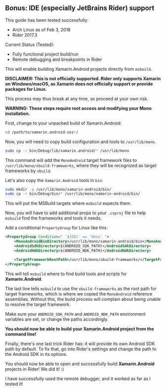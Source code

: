 
## Bonus: IDE (especially JetBrains Rider) support

This guide has been tested successfully:
- Arch Linux as of Feb 3, 2018
- Rider 2017.3

Current Status (Tested):
- Fully functional project build/run
- Remote debugging and breakpoints in Rider

This will enable building Xamarin.Android projects directly from `msbuild`.

**DISCLAIMER: This is not officially supported. Rider only supports Xamarin on Windows/macOS, as Xamarin does not officially support or provide packages for Linux.**

This process may thus break at any time, so proceed at your own risk.

**WARNING: These steps require root access and modifying your Mono installation.**

First, change to your unpacked build of Xamarin.Android:

```sh
cd /path/to/xamarin.android-oss*/
```

Now, you will need to copy build configuration and tools to `/usr/lib/mono`.

```sh
sudo cp -r bin/Debug/lib/xamarin.android/* /usr/lib/mono
```

This command will add the `MonoAndroid` target framework files to `/usr/lib/mono/xbuild-frameworks`, where they will be recognized as target frameworks by `xbuild`.

Let's also copy the `Xamarin.Android` tools in `bin`:

```sh
sudo mkdir -p /usr/lib/mono/xamarin-android/bin/
sudo cp -r bin/Debug/bin/* /usr/lib/mono/xamarin-android/bin/
```

This will put the MSBuild targets where `msbuild` expects them.

Now, you will have to add additional props to your `.csproj` file to help `msbuild` find
the frameworks and tools it needs.

Add a conditional `PropertyGroup` for Linux like this:

```xml
<PropertyGroup Condition=" '$(OS)' == 'Unix' ">
    <MonoAndroidBinDirectory>/usr/lib/mono/xamarin-android/bin</MonoAndroidBinDirectory>
    <AndroidSdkDirectory>$(ANDROID_SDK_PATH)</AndroidSdkDirectory>
    <AndroidNdkDirectory>$(ANDROID_NDK_PATH)</AndroidNdkDirectory>

    <TargetFrameworkRootPath>/usr/lib/mono/xbuild-frameworks/</TargetFrameworkRootPath>
</PropertyGroup>
```

This will tell `msbuild` where to find build tools and scripts for **Xamarin.Android**.

The last line tells `msbuild` to use the `xbuild-frameworks` as the root path for target frameworks, which is where we copied the `MonoAndroid` reference assemblies.
Without this, the build process will complain about being unable to resolve the target framework.

Make sure your `ANDROID_SDK_PATH` and `ANDROID_NDK_PATH` environment variables are set, or change the paths accordingly.

**You should now be able to build your Xamarin.Android project from the command line!**

Finally, there's one last trick Rider has: it will provide its own Android SDK path
by default. To fix that, go into Rider's settings and change the path to the Android SDK
in its options.

You should now be able to open and successfully build **Xamarin.Android** projects in Rider! We did it! :)

I have successfully used the remote debugger, and it worked as far as I tested it!
